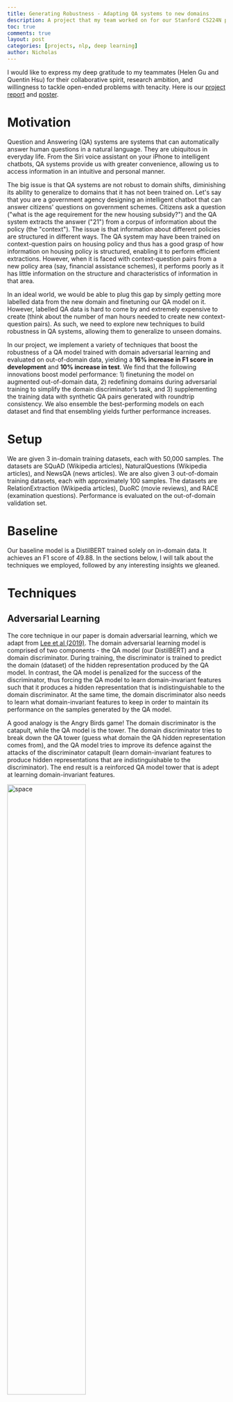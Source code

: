 ```yaml
---
title: Generating Robustness - Adapting QA systems to new domains
description: A project that my team worked on for our Stanford CS224N project. We implement a variety of techniques that boost the robustness of a QA model trained with domain adversarial learning and evaluated on out-of-domain data, yielding a 16% increase in F1 score in development and 10% increase in test.
toc: true
comments: true
layout: post
categories: [projects, nlp, deep learning]
author: Nicholas
---
```


I would like to express my deep gratitude to my teammates (Helen Gu and Quentin Hsu) for their collaborative spirit, research ambition, and willingness to tackle open-ended problems
with tenacity. Here is our
<a href="https://drive.google.com/file/d/1-cleNk6Auyrk2rEEW7fBM30FPiLhYORX/view?usp=sharing">project report</a>
and <a href="https://drive.google.com/file/d/1qyAD_KEot7g21jRoFcN6Val0RHBb_1Z1/view?usp=sharing">poster</a>.

# Motivation
Question and Answering (QA) systems are systems that can automatically answer human questions in a natural language.
They are ubiquitous in everyday life. From the Siri voice assistant on your iPhone to intelligent chatbots, QA systems provide us with
greater convenience, allowing us to access information in an intuitive and personal manner.

The big issue is that QA systems are not robust to domain shifts, diminishing its ability to generalize to domains that it has not been trained on. Let's say that you are a government agency designing an intelligent chatbot that can answer citizens'
questions on government schemes. Citizens ask a question ("what is the age requirement for the new housing subsidy?") and the QA system extracts the answer ("21") from a corpus of information
about the policy (the "context"). The issue is that information about different policies are structured in different ways. The QA system may have been trained on context-question
pairs on housing policy and thus has a good grasp of how information on housing policy is structured, enabling it to perform efficient extractions. However, when it is faced with
context-question pairs from a new policy area (say, financial assistance schemes), it performs poorly as it has little information on the structure and characteristics of information
in that area.

In an ideal world, we would be able to plug this gap by simply getting more labelled data from the new domain and finetuning our QA model on it. However, labelled QA data
is hard to come by and extremely expensive to create (think about the number of man hours needed to create new context-question pairs). As such, we need to explore new techniques
to build robustness in QA systems, allowing them to generalize to unseen domains.

In our project, we implement a variety of techniques that boost the robustness of a QA model trained with domain adversarial learning and evaluated on out-of-domain data, yielding a **16% increase in F1 score in development** and **10% increase in test**. We find that the following innovations boost model performance: 1) finetuning the model on augmented out-of-domain data, 2) redefining domains during adversarial training to simplify the domain discriminator’s task, and 3) supplementing the training data with synthetic QA pairs generated with roundtrip consistency. We also ensemble the best-performing models on each dataset and find that ensembling yields further performance increases.

# Setup
We are given 3 in-domain training datasets, each with 50,000 samples. The datasets are SQuAD (Wikipedia articles), NaturalQuestions (Wikipedia articles), and NewsQA (news articles). We are also given 3 out-of-domain training datasets, each with approximately 100 samples. The datasets are RelationExtraction (Wikipedia articles), DuoRC (movie reviews), and RACE (examination questions). Performance is evaluated on the out-of-domain validation set.

# Baseline
Our baseline model is a DistilBERT trained solely on in-domain data. It achieves an F1 score of 49.88. In the sections below, I will talk about the techniques we employed, followed by any interesting insights we gleaned.

# Techniques

## Adversarial Learning
The core technique in our paper is domain adversarial learning, which we adapt from <a href="https://aclanthology.org/D19-5826/">Lee et al (2019)</a>. The domain adversarial learning model is comprised of two components - the QA model (our DistilBERT) and a domain discriminator. During training, the discriminator is trained to predict the domain (dataset) of the
hidden representation produced by the QA model. In contrast, the QA model is penalized for the
success of the discriminator, thus forcing the QA model to learn domain-invariant features such that
it produces a hidden representation that is indistinguishable to the domain discriminator. At the same
time, the domain discriminator also needs to learn what domain-invariant features to keep in order to
maintain its performance on the samples generated by the QA model.

A good analogy is the Angry Birds game! The domain discriminator is the catapult, while the QA model is the tower. The domain discriminator tries to break down the QA tower (guess what domain the QA hidden representation comes from), and the QA model tries to improve its defence against the attacks of the discriminator catapult (learn domain-invariant features to produce hidden representations that are indistinguishable to the discriminator). The end result is a reinforced QA model tower that is adept at learning domain-invariant features.

<img width="60%" alt="space" src="https://user-images.githubusercontent.com/40440105/159158048-0bf596c7-1dbd-463d-8d2b-a8acb89659b9.png">
<center><em>Infographic from our poster</em></center>

The discriminator is trained with a cross-entropy loss function. For a given training point, the loss
function compares the discriminator’s predicted probabilities (for all K domains) and the ground
truth label (a one-hot vector which specifies the actual domain the data point belongs to).

The QA model is trained with a combined loss function comprised of a standard cross-entropy
loss (CE) plus a domain-invariance term (KLD) that measures the Kullback-Leibler divergence
between the uniform distribution over all K domains and the discriminator’s actual domain prediction. Intuitively, if the QA model is able to learn domain-invariant features that can fool the discriminator, the KLD will be low as the discriminator cannot do better than random guesses in the domain prediction task.

The final loss for the QA model is given by CE + λ * KLD where λ is a hyper-parameter for controlling the importance of adversarial loss. We use λ = 0.01 as previous work finds this value of lambda performs best in ablation studies

## Using out-of-domain data in training and fine-tuning
Thus far, the model is trained solely on in-domain data. However, we want to see what happens if we include out-of-domain data in training too. We also want to experiment with doing an additional step of fine-tuning after training where the model exclusively learns from out-of-domain samples. Hopefully, the inclusion of out-of-domain data in training and fine-tuning can improve the model's ability to generalize to out-of-domain samples. 

## Data Augmentation
As we have limited out-of-domain data to train and finetune on, we hypothesize that out-of-domain
data augmentation may help improve the performance of our model. Thus, we expand our out-of-domain samples using 2 methods:

**EDA: Synonym Swapping**. We implement the synonym swap method from the <a href="https://github.com/makcedward/nlpaug">nlpaug</a>
package for easy data augmentation. To accomplish this, we replace random words in the context paragraph with its synonyms. Here is an example:

Original context paragraph: "Quentin is a big **fan** of machine learning. He can't stop **building** models."

Question: What does Quentin like?

Context paragraph variant 1: "Quentin is a big **lover** of machine learning. He can't stop **developing** models."

Context paragraph variant 2: "Quentin is a big **enthusiast** of machine learning. He can't stop **formulating** models."

Using this approach, we generate 381 extra context-question pairs from the out-of-domain data.

**Synthetic Question Answer Generation.** The first approach creates new variants of _context paragraphs_. However, we might also want to create new variants of _questions_. To do so, we leverage <a href="https://arxiv.org/abs/1906.05416">Google's multitask T5 model</a> (fine-tuned on a SQuAD dataset) to generate synthetic question-answer pairs for a given context paragraph. To ensure **roundtrip consistency**, we take the generated context-question pair and feed it back into the QA portion of the T5 model. If the T5 model is able to predict the correct answer, we keep the synthetic sample. If not, we discard it. Using this approach, we
generate 1579 extra context-question-answer pairs.

## Domain Alignment
We also experiment with redefining domains. Typically, in adversarial learning, each dataset is treated as a distinct domain. However, this poses 3 issues:

1. The domain boundaries are not well-defined: SQuAD and Natural Questions are both Wikipedia-based
datasets, so the discriminator is trained to differentiate between relatively similar domains.

2. If we include out-of-domain training data, the number of domains that need to be identified increase from 3
to 6, impeding the discriminator’s ability to effectively differentiate between domains, particularly
when it has few samples to learn from in some domains.

3. If we include out-of-domain training
data, the discriminator faces major class imbalance as there are more than 3500 times more in-domain
samples than out-of-domain samples.

These challenges may make it difficult for the
discriminator to learn to distinguish between domains. Consequently, the discriminator exerts less pressure on the QA model, diminishing the QA model’s ability to generalize to out-of-domain samples.

To rectify these issues, we introduce Wiki alignment. In Wiki alignment, the Wiki datasets (SQuAD, NaturalQuestions, RelationExtraction) are treated as one domain, while the non-Wiki datasets (NewsQA, DuoRC, RACE) treated as a separate domain. This allows us to partition the sample space into fewer, better-balanced
domains with well-defined boundaries.

## Tuning Discriminator Architecture
To further improve discriminator learning, we employ two techniques.

Firstly, we incorporate discriminator lambda annealing. The discriminator lambda starts at 0 and is
gradually increased using a tanh function before plateauing at 0.01 at step 20,000. This prevents the
discriminator from initially being overwhelmed with difficult examples, and allows it to progressively
train on harder examples.

Secondly, we incorporate <a href="https://proceedings.mlr.press/v70/arjovsky17a.html">Wasserstein regularization</a> where the weights of the discriminator are
clipped between -0.01 and 0.01 before backward propagation. Weight clipping can enforce the
Lipschitz constraint, which regularizes adversarial training and improves stability.

## Ensemble Methods
Finally, we explore ensembling different performant models together to reduce overall variance. Intuitively, different models have different noise patterns. By ensembling them together, noise patterns cancel out and the resultant ensemble achieves better and more stable performance. We experiment ensembling the best model for each out-of-domain dataset (total of 3 component models).

# Overall Results & Insights
After running a series of experiments, we find that training a Wiki-aligned adversarial model on additional synthetic out-of-domain samples and subsequently fine-tuning it on augmented oo-domain samples (using synonym replacement) produces the best results. The model achieves an F1 score of **55.53**, which is a **11% improvement in dev F1 over the baseline.**

Here are some of our key insights (for a more comprehensive and detailed list, please see the actual report):

1.	Without fine-tuning, we find that the adversarial model underperforms the baseline model. In contrast, after fine-tuning, the adversarial model sees a large jump in F1 score and outperforms the baseline. We hypothesize that the model learns domain-invariant features during training but is only able to adapt them to out-of-domain samples after fine-tuning with out-of-domain data. **This suggests that fine-tuning is crucial in “unlocking” the potential of adversarial learning.**

2.	Wiki alignment is crucial in helping the discriminator learn better, which in turn improves QA model performance. **Having well-defined domains is thus imperative for effective adversarial learning.**

3.	Including synthetic out-of-domain samples helps training, but hurts fine-tuning. The opposite is true for augmented (synonym replacement) out-of-domain samples. We suspect that the model is very sensitive to the quality of out-of-domain samples during fine-tuning as it is trying to extract precise features from the samples. **As such, synthetic question generation performs more poorly than simple synonym replacement as it attempts to recreate questions from scratch and is thus noisier.**
In contrast, during training, the noise of out-of-domain samples is less of a concern since (i) we are trying to learn general domain-invariant features rather than precise domain-specific features and (ii) the noise is averaged over a much larger dataset. What is important is having a diversity of question-answer pairs for more parts of the context paragraph. Intuitively, the original dataset has large context paragraphs with only a few questions that look at specific parts of the paragraph. Example:

Context paragraph: “Hi, I am Quentin. I love eating burgers and cooking them by myself. I aspire to be a chef one day and open my own burger restaurant. By the way, my birthday is next month so you know what to get me!”

Question: “When is Quentin’s birthday?”

Answer: “next month”

The model can get away with reading only a small section of the paragraph, which prevents it from fully understanding the context paragraph. If we can create new question-answer pairs that covers the _entire_ context paragraph, we will force our QA model and discriminator to learn about the structure and characteristics of the entire paragraph. This in turn allows it to learn domain-invariant features better. **Synthetic question generation tackles this root problem and thus performs much better than simple synonym replacement when used in training.**

4.	Tuning discriminator architecture using Lambda annealing and Wasserstein regularization leads to a slight degradation in performance on our best model. We think that synthetic out-of-domain training data already sufficiently improves discriminator training by providing enough out-of-domain samples from the adversarial model to learn on. **As such, the imposition of additional constraints may be unnecessary and potentially harmful to model performance.** For instance, it is not necessary to anneal lambda from 0 if the discriminator is already able to handle difficult examples from the get-go. Doing so will only deprive it of valuable training time.

Finally, we explore ensembling and ensemble together the best models for each out-of-domain dataset. The ensemble achieves a **dev F1 of 57.8**6, which is a** 16% improvement over the baseline.** It also achieves a **test F1 of 65.27**, which is a **10% improvement over baseline.** By averaging across models with different noise patterns, **ensembling is an effective way of boosting performance.**

# Conclusion
We implemented a variety of techniques that boosted the robustness of a QA model to domain shifts, achieving a 16% improvement in dev F1 and a 10% improvement in test F1. Here are some questions that we want to consider exploring:

-	What if we redefine domains in a more computational way (vs using a simple heuristic)? For instance, clustering together samples with similar word embeddings as one domain. This might allow us to pick up deeper domain relationships.

-	What if we explore different ways of augmented out-of-domain samples? We have tried out synonym replacement but what about other techniques such as random insertion (where words are randomly inserted into the paragraph)?

There remains much work to be done to make our QA systems robust and accessible for all. Thank you for reading!





